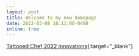 ```yaml
---
layout: post
title: Welcome to my new homepage
date: 2022-03-08 16:11:00-0400
inline: true
---
```


[Tattooed Chef 2022 innovations](https://ir.tattooedchef.com/news-releases/news-release-details/tattooed-chef-unveils-2022-innovations-natural-products-expo){:target="\_blank"}
